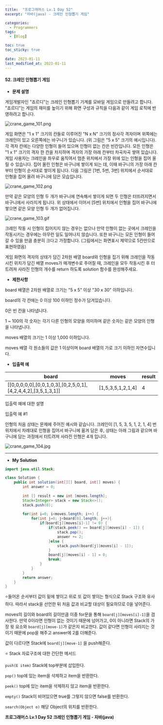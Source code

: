 ```yaml
---
title:  "프로그래머스 Lv.1 Day 52"
excerpt: "자바(java) - 크레인 인형뽑기 게임"

categories:
  - Programmers
tags:
  - [Blog]

toc: true
toc_sticky: true
 
date: 2023-01-11
last_modified_at: 2023-01-11
---
```


#### 52. 크레인 인형뽑기 게임

- **문제 설명** 

게임개발자인 "죠르디"는 크레인 인형뽑기 기계를 모바일 게임으로 만들려고 합니다.
"죠르디"는 게임의 재미를 높이기 위해 화면 구성과 규칙을 다음과 같이 게임 로직에 반영하려고 합니다.

<p><img src="https://grepp-programmers.s3.ap-northeast-2.amazonaws.com/files/production/69f1cd36-09f4-4435-8363-b71a650f7448/crane_game_101.png" title="" alt="crane_game_101.png"></p>

게임 화면은 "1 x 1" 크기의 칸들로 이루어진 "N x N" 크기의 정사각 격자이며 위쪽에는 크레인이 있고 오른쪽에는 바구니가 있습니다. (위 그림은 "5 x 5" 크기의 예시입니다). 각 격자 칸에는 다양한 인형이 들어 있으며 인형이 없는 칸은 빈칸입니다. 모든 인형은 "1 x 1" 크기의 격자 한 칸을 차지하며 격자의 가장 아래 칸부터 차곡차곡 쌓여 있습니다. 게임 사용자는 크레인을 좌우로 움직여서 멈춘 위치에서 가장 위에 있는 인형을 집어 올릴 수 있습니다. 집어 올린 인형은 바구니에 쌓이게 되는 데, 이때 바구니의 가장 아래 칸부터 인형이 순서대로 쌓이게 됩니다. 다음 그림은 [1번, 5번, 3번] 위치에서 순서대로 인형을 집어 올려 바구니에 담은 모습입니다.

<p><img src="https://grepp-programmers.s3.ap-northeast-2.amazonaws.com/files/production/638e2162-b1e4-4bbb-b0d7-62d31e97d75c/crane_game_102.png" title="" alt="crane_game_102.png"></p>

만약 같은 모양의 인형 두 개가 바구니에 연속해서 쌓이게 되면 두 인형은 터뜨려지면서 바구니에서 사라지게 됩니다. 위 상태에서 이어서 [5번] 위치에서 인형을 집어 바구니에 쌓으면 같은 모양 인형 두 개가 없어집니다.

<p><img src="https://grepp-programmers.s3.ap-northeast-2.amazonaws.com/files/production/8569d736-091e-4771-b2d3-7a6e95a20c22/crane_game_103.gif" title="" alt="crane_game_103.gif"></p>

크레인 작동 시 인형이 집어지지 않는 경우는 없으나 만약 인형이 없는 곳에서 크레인을 작동시키는 경우에는 아무런 일도 일어나지 않습니다. 또한 바구니는 모든 인형이 들어갈 수 있을 만큼 충분히 크다고 가정합니다. (그림에서는 화면표시 제약으로 5칸만으로 표현하였음)

게임 화면의 격자의 상태가 담긴 2차원 배열 board와 인형을 집기 위해 크레인을 작동시킨 위치가 담긴 배열 moves가 매개변수로 주어질 때, 크레인을 모두 작동시킨 후 터트려져 사라진 인형의 개수를 return 하도록 solution 함수를 완성해주세요.


- **제한사항**

board 배열은 2차원 배열로 크기는 "5 x 5" 이상 "30 x 30" 이하입니다.

board의 각 칸에는 0 이상 100 이하인 정수가 담겨있습니다.

0은 빈 칸을 나타냅니다.

1 ~ 100의 각 숫자는 각기 다른 인형의 모양을 의미하며 같은 숫자는 같은 모양의 
인형을 나타냅니다.

moves 배열의 크기는 1 이상 1,000 이하입니다.

moves 배열 각 원소들의 값은 1 이상이며 board 배열의 가로 크기 이하인 자연수입니다.

- **입출력 예**

<table class="table">
        <thead><tr>
<th>board</th>
<th>moves</th>
<th>result</th>
</tr>
</thead>
        <tbody><tr>
<td>[[0,0,0,0,0],[0,0,1,0,3],[0,2,5,0,1],[4,2,4,4,2],[3,5,1,3,1]]</td>
<td>[1,5,3,5,1,2,1,4]</td>
<td>4</td>
</tr>
</tbody>
      </table>

입출력 예에 대한 설명

입출력 예 #1

인형의 처음 상태는 문제에 주어진 예시와 같습니다. 크레인이 [1, 5, 3, 5, 1, 2, 1, 4] 번 위치에서 차례대로 인형을 집어서 바구니에 옮겨 담은 후, 상태는 아래 그림과 같으며 바구니에 담는 과정에서 터트려져 사라진 인형은 4개 입니다.

<p><img src="https://grepp-programmers.s3.ap-northeast-2.amazonaws.com/files/production/bb0f59c7-6b72-485a-8302-217fe53ea88f/crane_game_104.jpg" title="" alt="crane_game_104.jpg"></p>

---

- **My Solution**

```java
import java.util.Stack;

class Solution {
    public int solution(int[][] board, int[] moves) {
        int answer = 0;
        
        int [] result = new int [moves.length];
        Stack<Integer> stack = new Stack<>();
        stack.push(0);
        
        for(int i=0; i<moves.length; i++) {
            for(int j=0; j<board[0].length; j++){
                if(board[j][moves[i]-1] != 0) {
                    if(stack.peek() == board[j][moves[i] - 1]) {
                        stack.pop();
                        answer += 2;
                    }else {
                        stack.push(board[j][moves[i] - 1]);
                    }
                    board[j][moves[i] - 1] = 0;
                    break;
                }
            }
        }
        return answer;
    }
}
```

⭐들어온 순서부터 값이 밑에 쌓이고 위로 또 값이 쌓이는 형식으로 Stack 구조와 유사하다. 따라서 stack을 선언한 뒤 처음 값과 비교할 대상이 필요하므로 0을 넣어준다.

moves의 길이와 board의 길이만큼 이중 for문을 통해 `board[j][moves[i]-1]`을 검사한다. 만약 0이라면 인형이 없는 것이기 때문에 넘어가고, 0이 아니라면 Stack의 가장 윗 요소와 `board[j][move-1]`가 같은지 비교한다. 값이 같다면 인형이 사라지는 것이기 때문에 pop을 해주고 answer에 2를 더해준다.

값이 다르다면 Stack에 `board[j][move-1]` 을 push해준다.

⭐ Stack 자료구조에 대한 간단한 메서드

`push(E item)` Stack에 top부분에 삽입한다.

`pop()` top에 있는 item을 삭제하고 item을 반환한다.

`peek()` top에 있는 item을 삭제하지 않고 item을 반환한다.

`empty()` Stack이 비어있으면 true를 그렇지 않으면 false를 반환한다.

`search(Object o)` 해당 Object의 위치를 반환한다.


**프로그래머스 Lv.1 Day 52 크레인 인형뽑기 게임 - 자바(java)**